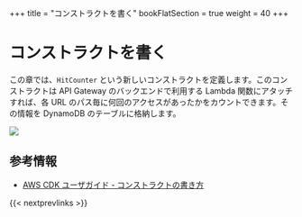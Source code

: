 +++
title = "コンストラクトを書く"
bookFlatSection = true
weight = 40
+++

# コンストラクトを書く

この章では、`HitCounter` という新しいコンストラクトを定義します。このコンストラクトは
API Gateway のバックエンドで利用する Lambda 関数にアタッチすれば、各 URL
のパス毎に何回のアクセスがあったかをカウントできます。その情報を DynamoDB のテーブルに格納します。

![](/images/hit-counter.png)

## 参考情報

- [AWS CDK ユーザガイド - コンストラクトの書き方](https://docs.aws.amazon.com/ja_jp/cdk/v1/guide/constructs.html#constructs_author)

{{< nextprevlinks >}}